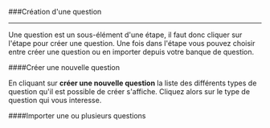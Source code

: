 ###Création d'une question

---

Une question est un sous-élément d'une étape, il faut donc cliquer sur l'étape pour créer une question. 
Une fois dans l'étape vous pouvez choisir entre créer une question ou en importer depuis votre banque de question.

####Créer une nouvelle question

En cliquant sur **créer une nouvelle question** la liste des différents types de question qu'il est possible de créer s'affiche. 
Cliquez alors sur le type de question qui vous interesse. 

####Importer une ou plusieurs questions
